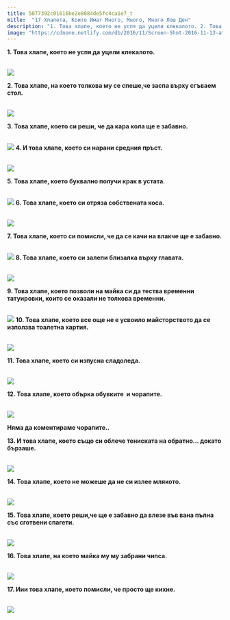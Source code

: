 ```yaml
---
title: 5077392c01616be2e8084de5fc4ca1e7_t
mitle:  "17 Хлапета, Които Имат Много, Много, Много Лош Ден"
description: "1. Това хлапе, което не успя да уцели клекалото. 2. Това хлапе, на което толкова му се спеше,че заспа върху сгъваем стол.  3. Това хлапе, което си реши, че да кара кола ще е"
image: "https://cdnone.netlify.com/db/2016/11/Screen-Shot-2016-11-13-at-11.24.33-PM.png"
---
```


 <p><strong>1. Това хлапе, което не успя да уцели клекалото.</strong></p>      <p> <br/><img src="https://cdnone.netlify.com/db/2016/11/Screen-Shot-2016-11-13-at-11.24.33-PM.png"/></p> <p><strong>2. Това хлапе, на което толкова му се спеше,че заспа върху сгъваем стол.</strong></p> <p> <br/><img src="https://cdnone.netlify.com/db/2016/11/Screen-Shot-2016-11-13-at-11.24.49-PM.png"/></p>       <p><strong>3. Това хлапе, което си реши, че да кара кола ще е забавно.</strong></p> <p> <br/><img src="https://cdnone.netlify.com/db/2016/11/Screen-Shot-2016-11-13-at-11.24.58-PM.png"/> <strong>4. И това хлапе, което си нарани средния пръст.</strong></p> <p> <br/><img src="https://cdnone.netlify.com/db/2016/11/Screen-Shot-2016-11-13-at-11.25.08-PM.png"/></p> <p> <strong>5. Това хлапе, което буквално получи крак в устата.</strong></p>      <p> <br/><img src="https://cdnone.netlify.com/db/2016/11/Screen-Shot-2016-11-13-at-11.25.16-PM.png"/> <strong>6. Това хлапе, което си отряза собствената коса.</strong></p> <p> <br/><img src="https://cdnone.netlify.com/db/2016/11/Screen-Shot-2016-11-13-at-11.25.24-PM.png"/></p> <p><strong>7. Това хлапе, което си помисли, че да се качи на влакче ще е забавно.</strong></p> <p> <br/><img src="https://cdnone.netlify.com/db/2016/11/Screen-Shot-2016-11-13-at-11.25.32-PM.png"/> <strong>8. Това хлапе, което си залепи близалка върху главата.</strong></p> <p> <br/><img src="https://cdnone.netlify.com/db/2016/11/Screen-Shot-2016-11-13-at-11.25.45-PM.png"/></p> <p><strong>9. Това хлапе, което позволи на майка си да тества временни татуировки, които се оказали не толкова временни.</strong></p>      <p> <br/><img src="https://cdnone.netlify.com/db/2016/11/Screen-Shot-2016-11-13-at-11.25.53-PM.png"/> <strong>10. Това хлапе, което все още не е усвоило майсторството да се използва тоалетна хартия.</strong></p> <p> <br/><img src="https://cdnone.netlify.com/db/2016/11/Screen-Shot-2016-11-13-at-11.26.08-PM.png"/></p> <p><strong>11. Това хлапе, което си изпусна сладоледа.</strong></p> <p> <br/><img src="https://cdnone.netlify.com/db/2016/11/Screen-Shot-2016-11-13-at-11.26.17-PM.png"/></p>      <p><strong>12. Това хлапе, което обърка обувките  и чорапите.</strong></p> <p> <br/><img src="https://cdnone.netlify.com/db/2016/11/Screen-Shot-2016-11-13-at-11.26.27-PM.png"/></p> <p><strong>Няма да коментираме чорапите..</strong></p> <p><strong>13. И това хлапе, което също си облече тениската на обратно… докато бързаше.</strong></p> <p> <br/><img src="https://cdnone.netlify.com/db/2016/11/Screen-Shot-2016-11-13-at-11.26.37-PM.png"/></p> <p><strong>14. Това хлапе, което не можеше да не си излее млякото.</strong></p> <p> <br/><img src="https://cdnone.netlify.com/db/2016/11/Screen-Shot-2016-11-13-at-11.26.47-PM.png"/></p> <p><strong>15. Това хлапе, което реши,че ще е забавно да влезе във вана пълна със сготвени спагети.</strong></p> <p> <br/><img src="https://cdnone.netlify.com/db/2016/11/Screen-Shot-2016-11-13-at-11.26.57-PM.png"/></p> <p><strong>16. Това хлапе, на което майка му му забрани чипса.</strong></p> <p> <br/><img src="https://cdnone.netlify.com/db/2016/11/Screen-Shot-2016-11-13-at-11.27.05-PM.png"/></p>  <p><strong>17. Иии това хлапе, което помисли, че просто ще кихне.</strong></p> <p> <br/><img src="https://cdnone.netlify.com/db/2016/11/Screen-Shot-2016-11-13-at-11.27.12-PM.png"/></p> <p> </p>       